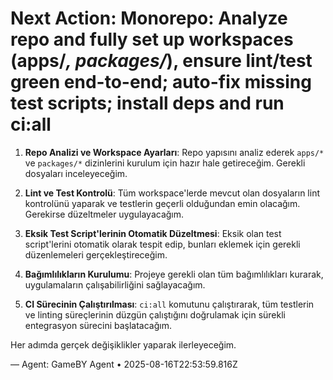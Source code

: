 # Next Action: Monorepo: Analyze repo and fully set up workspaces (apps/*, packages/*), ensure lint/test green end-to-end; auto-fix missing test scripts; install deps and run ci:all

1. **Repo Analizi ve Workspace Ayarları**: Repo yapısını analiz ederek `apps/*` ve `packages/*` dizinlerini kurulum için hazır hale getireceğim. Gerekli dosyaları inceleyeceğim.

2. **Lint ve Test Kontrolü**: Tüm workspace'lerde mevcut olan dosyaların lint kontrolünü yaparak ve testlerin geçerli olduğundan emin olacağım. Gerekirse düzeltmeler uygulayacağım.

3. **Eksik Test Script'lerinin Otomatik Düzeltmesi**: Eksik olan test script'lerini otomatik olarak tespit edip, bunları eklemek için gerekli düzenlemeleri gerçekleştireceğim.

4. **Bağımlılıkların Kurulumu**: Projeye gerekli olan tüm bağımlılıkları kurarak, uygulamaların çalışabilirliğini sağlayacağım.

5. **CI Sürecinin Çalıştırılması**: `ci:all` komutunu çalıştırarak, tüm testlerin ve linting süreçlerinin düzgün çalıştığını doğrulamak için sürekli entegrasyon sürecini başlatacağım. 

Her adımda gerçek değişiklikler yaparak ilerleyeceğim.

— Agent: GameBY Agent • 2025-08-16T22:53:59.816Z
